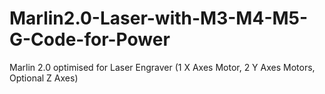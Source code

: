 # Marlin2.0-Laser-with-M3-M4-M5-G-Code-for-Power
Marlin 2.0 optimised for Laser Engraver (1 X Axes Motor, 2 Y Axes Motors, Optional Z Axes)
